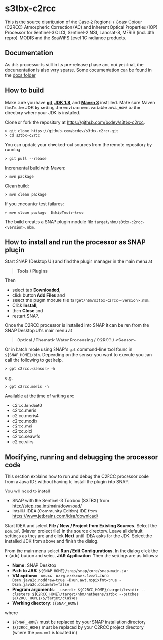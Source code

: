 # s3tbx-c2rcc
This is the source distribution of the Case-2 Regional / Coast Colour (C2RCC) Atmospheric Correction (AC) and 
Inherent Optical Properties (IOP) Processor for Sentinel-3 OLCI, Sentinel-2 MSI, Landsat-8, MERIS (incl. 4th repro), 
MODIS and the SeaWiFS Level 1C radiance products.

Documentation
-------------
As this processor is still in its pre-release phase and not yet final, the documentation is also very sparse.
Some documentation can be found in the [docs folder](https://github.com/bcdev/s3tbx-c2rcc/tree/master/docs). 

How to build
------------

Make sure you have **[git](https://git-scm.com/)**, 
**[JDK 1.8](http://www.oracle.com/technetwork/java/javase/downloads/jdk8-downloads-2133151.html)**, and 
**[Maven 3](https://maven.apache.org/)** installed. Make sure Maven find's the JDK by setting the enviromment variable `JAVA_HOME` to the directory where your JDK is installed. 

Clone or fork the repository at https://github.com/bcdev/s3tbx-c2rcc. 
```
> git clone https://github.com/bcdev/s3tbx-c2rcc.git
> cd s3tbx-c2rcc
```

You can update your checked-out sources from the remote repository by running 
```
> git pull --rebase
```

Incremental build with Maven:
```
> mvn package
```

Clean build:
```
> mvn clean package
```  

If you encounter test failures:
```
> mvn clean package -DskipTests=true
```

The build creates a SNAP plugin module file `target/nbm/s3tbx-c2rcc-<version>.nbm`.

How to install and run the processor as SNAP plugin 
---------------------------------------------------

Start SNAP (Desktop UI) and find the plugin manager in the main menu at 
> **Tools / Plugins**

Then 
* select tab **Downloaded**, 
* click button **Add Files** and 
* select the plugin module file `target/nbm/s3tbx-c2rcc-<version>.nbm`. 
* Click **Install**, 
* then **Close** and 
* restart SNAP.

Once the C2RCC processor is installed into SNAP it can be run from the SNAP Desktop UI's main menu at
> **Optical / Thematic Water Processing / C2RCC / \<Sensor\>**
  
Or in batch mode using SNAP's `gpt` command-line tool found in `${SNAP_HOME}/bin`. Depending on the sensor you want 
to execute you can call the following to get help.
```
> gpt c2rcc.<sensor> -h
```
e.g.
```
> gpt c2rcc.meris -h
```  
Available at the time of writing are:
* c2rcc.landsat8
* c2rcc.meris   
* c2rcc.meris4  
* c2rcc.modis   
* c2rcc.msi     
* c2rcc.olci    
* c2rcc.seawifs
* c2rcc.viirs   
 


Modifying, running and debugging the processor code
---------------------------------------------------

This section explains how to run and debug the C2RCC processor code from a Java IDE without having to install the plugin into SNAP.

You will need to install
* SNAP with the Sentinel-3 Toolbox (S3TBX) from http://step.esa.int/main/download/
* IntelliJ IDEA (Community Edition) IDE from https://www.jetbrains.com/idea/download/

Start IDEA and select **File / New / Project from Existing Sources**. Select the `pom.xml` (Maven project file) in the source directory. Leave all default settings as they are and click **Next** until IDEA asks for the JDK. Select the installed JDK from above and finish the dialog.

From the main menu select **Run / Edit Configurations**. In the dialog click the **+** (add) button and select **JAR Application**. Then the settings are as follows:

* **Name**: SNAP Desktop
* **Path to JAR:** `${SNAP_HOME}/snap/snap/core/snap-main.jar`
* **VM options:** `-Xmx4G -Dorg.netbeans.level=INFO -Dsun.java2d.noddraw=true -Dsun.awt.nopixfmt=true -Dsun.java2d.dpiaware=false` 
* **Program arguments:** `--userdir ${C2RCC_HOME}/target/testdir --clusters ${C2RCC_HOME}/target/nbm/netbeans/s3tbx --patches ${C2RCC_HOME}/$/target/classes`
* **Working directory:** `${SNAP_HOME}`

where 

* `${SNAP_HOME}` must be replaced by your SNAP installation directory
* `${C2RCC_HOME}` must be replaced by your C2RCC project directory (where the `pom.xml` is located in)







